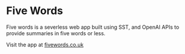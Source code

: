 # Five Words

Five words is a severless web app built using SST, and OpenAI APIs
to provide summaries in five words or less.

Visit the app at [fivewords.co.uk](fivewords.co.uk)